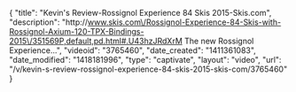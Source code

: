 {
    "title": "Kevin's Review-Rossignol Experience 84 Skis 2015-Skis.com",
    "description": "http:\/\/www.skis.com\/Rossignol-Experience-84-Skis-with-Rossignol-Axium-120-TPX-Bindings-2015\/351569P,default,pd.html#.U43hzJRdXrM The new Rossignol Experience...",
    "videoid": "3765460",
    "date_created": "1411361083",
    "date_modified": "1418181996",
    "type": "captivate",
    "layout": "video",
    "url": "\/v\/kevin-s-review-rossignol-experience-84-skis-2015-skis-com\/3765460"
}